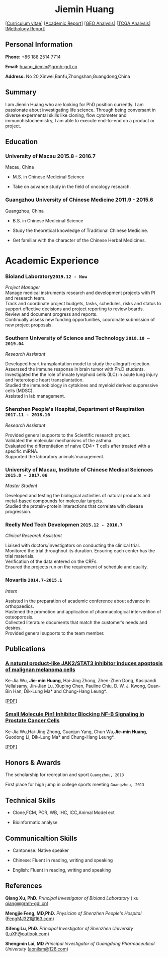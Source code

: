 # <center>Jiemin  Huang</center >

<div id="webaddress">
<i class="fi-home" style="margin-left:1em"></i>

[[Curriculum vitae](Academic/c.pdf)]
[[Academic Report](Academic/ar.PDF)]
[[GEO Analysis](Academic/en.pdf)]
[[TCGA Analysis](Academic/t.pdf)]
[[Methology Report](Academic/m.pdf)]


</div>

##    Personal Information                                          


__Phone:__     +86 188 2514 7714


__Email:__      <huang_jiemin@grmh-gdl.cn>


__Address:__    No 20,Xinwei,Banfu,Zhongshan,Guangdong,China


## Summary
I am Jiemin Huang who are looking for PhD position currently. I am passionate about investigating life science. Through being conversant in diverse expermental skills like cloning, flow cytometer and immunohistochemistry, I am able to execute end-to-end on a product or project.


##  Education  

### __University of Macau__  2015.8 - 2016.7


Macau, China


- M.S. in Chinese Medicinal Science


- Take on advance study in the field of oncology research. 



### __Guangzhou University of Chinese Medicine__  2011.9 - 2015.6 



Guangzhou, China


- B.S. in Chinese Medicinal Science


- Study the theoretical knowledge of Traditional Chinese Medicine. 


- Get familiar with the character of the Chinese Herbal Medicines.







# Academic Experience 
### __Bioland Laboratory__`2019.12 - Now`
_Project Manager_<br>
Manage medical instruments research and development projects with PI and research team.\
Track and coordinate project budgets, tasks, schedules, risks and status to support effective decisions and project reporting to review boards.\
Review and document progress and reports.\
Continually assess new funding opportunities, coordinate submission of new project proposals.



### __Southern University of Science and Technology__  `2018.10 – 2019.04`
_Research Assistant_<br>

Developed heart transplantation model to study the allograft rejection.\
Asserssed the immune response in brain tumor with Ph.D students.\
Investigated the the role of innate lymphoid cells (ILC) in acute lung injury and heterotopic heart transplantation. \
Studied the immunobiology in cytokines and myeloid derived suppressive cells (MDSC). \
Assisted in lab management.


### __Shenzhen People's Hospital, Department of Respiration__  `2017.11 - 2018.10`
_Research Assistant_<br>

Provided general supports to the Scientific research project.\
Validated the molecular mechanisms of the asthma.\
Evaluated the differentiation of naive CD4+ T cells after treated with a specific miRNA.\
Supported the laboratory animals'management.



### __University of Macau, Institute of Chinese Medical Sciences__ `2015.8 - 2017.06`
_Master Student_<br>

Developed and testing the biological activities of natural products and metal-based compounds for
molecular targets.\
Studied the protein-protein interactions that correlate with disease progression.



### __Reelly Med Tech Developmen__ `2015.12 - 2016.7`

_Clinical Research Assistant_<br>

Liaised with doctors/investigators on conducting the clinical trial.\
Monitored the trial throughout its duration. Ensuring each center has the trial materials.\
Verification of the data entered on the CRFs.\
Ensured the projects run on the requirement of schedule and quality.





### __Novartis__ `2014.7-2015.1`

_Intern_<br>


Assisted in the preparation of academic conference about advance in orthopaedics. \
Hastened the promotion and application of pharmacological intervention of osteoporosis.\
Collected literature documents that match the customer’s needs and desires.\
Provided general supports to the team member.


## Publications

###  [__A natural product-like JAK2/STAT3 inhibitor induces apoptosis of malignan melanoma cells__](http://journals.plos.org/plosone/article?id=10.1371/journal.pone.0177123)

Ke-Jia Wu, __Jie-min Huang__, Hai-Jing
Zhong, Zhen-Zhen Dong, Kasipandi
Vellaisamy, Jin-Jian Lu, Xiuping Chen,
Pauline Chiu, D. W. J. Kwong, Quan-Bin
Han, Dik-Lung Ma* and Chung-Hang Leung*.

[[PDF](Academic/plos.pdf)]

###  [__Small Molecule Pin1 Inhibitor Blocking NF-B Signaling in Prostate Cancer Cells__](https://onlinelibrary.wiley.com/doi/full/10.1002/asia.201701216)

 Ke-Jia Wu,Hai-Jing Zhong, Guanjun Yang,
Chun Wu,__Jie-min Huang__, Guodong Li,
Dik-Lung Ma* and Chung-Hang Leung*.


[[PDF](Academic/P1.pdf)]



## Honors & Awards

The scholarship for recreation and sport `Guangzhou, 2013` <br>


First place for high jump in college sports meeting `Guangzhou, 2013`<br>


## Technical Skills


- Clone,FCM, PCR, WB, IHC, ICC,Animal Model ect


- Bioinformatic analyse



## Communicaltion Skills

- Cantonese: Native speaker

- Chinese:  Fluent in reading, writing and speaking

- English: Fluent in reading, writing and speaking


## References



__Qiang Xu, PhD.__  _Principal Investigator of Bioland Laboratory_  ( xu qiang@grmh-gdl.cn)

__Mengjie Feng, MD,PhD.__  _Physician of Shenzhen People's Hospital_  (FengMJ321@163.com)

__Xifeng Lu, PhD.__  _Principal Investigator of Shenzhen University_  (LuXF@outlook.com)

__Shengmin Lai, MD__  _Principal Investigator of Guangdong Pharmaceutical University_  (aonilsm@126.com)

